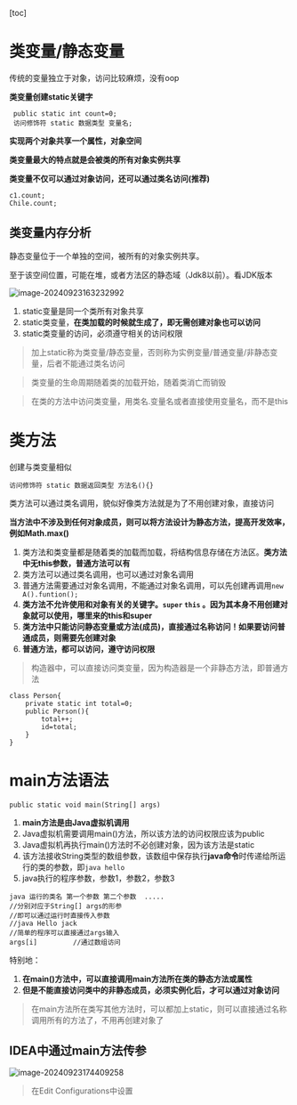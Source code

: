 [toc]

# 类变量/静态变量

传统的变量独立于对象，访问比较麻烦，没有oop

**类变量创建static关键字**

```
 public static int count=0;
 访问修饰符 static 数据类型 变量名;
```



**实现两个对象共享一个属性，对象空间**

**类变量最大的特点就是会被类的所有对象实例共享**

**类变量不仅可以通过对象访问，还可以通过类名访问(推荐)**

```
c1.count;
Chile.count;
```



## 类变量内存分析

静态变量位于一个单独的空间，被所有的对象实例共享。

至于该空间位置，可能在堆，或者方法区的静态域（Jdk8以前）。看JDK版本

![image-20240923163232992](C:\Users\F\AppData\Roaming\Typora\typora-user-images\image-20240923163232992.png)

1. static变量是同一个类所有对象共享
2. static类变量，**在类加载的时候就生成了，即无需创建对象也可以访问**
3. static类变量的访问，必须遵守相关的访问权限 

> 加上static称为类变量/静态变量，否则称为实例变量/普通变量/非静态变量，后者不能通过类名访问

> 类变量的生命周期随着类的加载开始，随着类消亡而销毁

> 在类的方法中访问类变量，用类名.变量名或者直接使用变量名，而不是this

# 类方法

创建与类变量相似

```
访问修饰符 static 数据返回类型 方法名(){}
```

类方法可以通过类名调用，貌似好像类方法就是为了不用创建对象，直接访问

**当方法中不涉及到任何对象成员，则可以将方法设计为静态方法，提高开发效率，例如Math.max()**

1. 类方法和类变量都是随着类的加载而加载，将结构信息存储在方法区。**类方法中无this参数，普通方法可以有**
2. 类方法可以通过类名调用，也可以通过对象名调用
3. 普通方法需要通过对象名调用，不能通过对象名调用，可以先创建再调用`new A().funtion();`
4. **类方法不允许使用和对象有关的关键字。`super` `this` 。因为其本身不用创建对象就可以使用，哪里来的this和super**
5. **类方法中只能访问静态变量或方法(成员)，直接通过名称访问！如果要访问普通成员，则需要先创建对象**
6. **普通方法，都可以访问，遵守访问权限**

> 构造器中，可以直接访问类变量，因为构造器是一个非静态方法，即普通方法

```
class Person{
	private static int total=0;
	public Person(){
		total++;
		id=total;
	}
}
```

# main方法语法

`public static void main(String[] args) `

1. **main方法是由Java虚拟机调用**
2. Java虚拟机需要调用main()方法，所以该方法的访问权限应该为public
3. Java虚拟机再执行main()方法时不必创建对象，因为该方法是static
4. 该方法接收String类型的数组参数，该数组中保存执行**java命令**时传递给所运行的类的参数，即`java hello`
5. java执行的程序参数，参数1，参数2，参数3

```
java 运行的类名 第一个参数 第二个参数	.....
//分别对应于String[] args的形参
//即可以通过运行时直接传入参数
//java Hello jack
//简单的程序可以直接通过args输入
args[i]			//通过数组访问
```

特别地：

1. **在main()方法中，可以直接调用main方法所在类的静态方法或属性**
2. **但是不能直接访问类中的非静态成员，必须实例化后，才可以通过对象访问**

> 在main方法所在类写其他方法时，可以都加上static，则可以直接通过名称调用所有的方法了，不用再创建对象了

## IDEA中通过main方法传参

![image-20240923174409258](C:\Users\F\AppData\Roaming\Typora\typora-user-images\image-20240923174409258.png)

> 在Edit Configurations中设置

